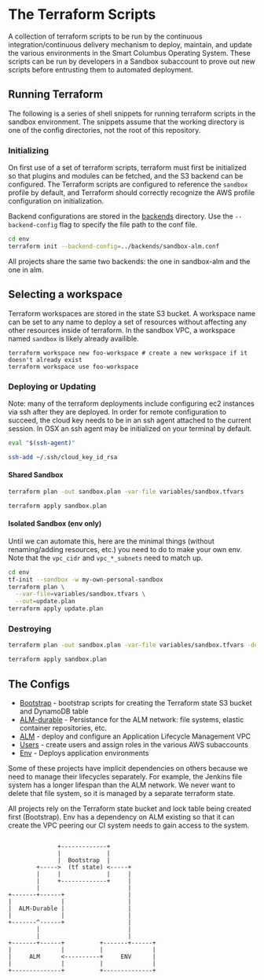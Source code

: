 # The Terraform Scripts


A collection of terraform scripts to be run by the continuous integration/continuous delivery mechanism to deploy, maintain, and update the various environments in the Smart Columbus Operating System.  These scripts can be run by developers in a Sandbox subaccount to prove out new scripts before entrusting them to automated deployment.

## Running Terraform

The following is a series of shell snippets for running terraform scripts in the sandbox environment.  The snippets assume that the working directory is one of the config directories, not the root of this repository.

### Initializing

On first use of a set of terraform scripts, terraform must first be initialized so that plugins and modules can be fetched, and the S3 backend can be configured.  The Terraform scripts are configured to reference the `sandbox` profile by default, and Terraform should correctly recognize the AWS profile configuration on initialization.

Backend configurations are stored in the [backends](backends/) directory.
Use the `--backend-config` flag to specify the file path to the conf file.

```bash
cd env
terraform init --backend-config=../backends/sandbox-alm.conf
```

All projects share the same two backends: the one in sandbox-alm and the one in alm.

## Selecting a workspace

Terraform workspaces are stored in the state S3 bucket.  A workspace name can be set to any name to deploy a set of resources without affecting any other resources inside of terraform.  In the sandbox VPC, a workspace named `sandbox` is likely already availible.

```
terraform workspace new foo-workspace # create a new workspace if it doesn't already exist
terraform workspace use foo-workspace

```

### Deploying or Updating

Note: many of the terraform deployments include configuring ec2 instances via ssh after they are deployed. In order for remote configuration to succeed, the cloud key needs to be in an ssh agent attached to the current session.  In OSX an ssh agent may be initialized on your terminal by default.

```bash
eval "$(ssh-agent)"

ssh-add ~/.ssh/cloud_key_id_rsa
```

#### Shared Sandbox

```bash
terraform plan -out sandbox.plan -var-file variables/sandbox.tfvars

terraform apply sandbox.plan
```

#### Isolated Sandbox (env only)

Until we can automate this, here are the minimal things (without renaming/adding resources, etc.) you need to do to make your own env. Note that the `vpc_cidr` and `vpc_*_subnets` need to match up.

```bash
cd env
tf-init --sandbox -w my-own-personal-sandbox
terraform plan \
  --var-file=variables/sandbox.tfvars \
  --out=update.plan
terraform apply update.plan
```

### Destroying

```bash
terraform plan -out sandbox.plan -var-file variables/sandbox.tfvars -destroy

terraform apply sandbox.plan
```

## The Configs

- [Bootstrap](bootstrap/README.md) - bootstrap scripts for creating the Terraform state S3 bucket and DynamoDB table
- [ALM-durable](alm-durable/README.md) - Persistance for the ALM network: file systems, elastic container repositories, etc.
- [ALM](alm/README.md) - deploy and configure an Application Lifecycle Management VPC
- [Users](users/README.md) - create users and assign roles in the various AWS subaccounts
- [Env](env/README.md) - Deploys application environments

Some of these projects have implicit dependencies on others because we need to manage their lifecycles separately.
For example, the Jenkins file system has a longer lifespan than the ALM network.
We never want to delete that file system, so it is managed by a separate terraform state.

All projects rely on the Terraform state bucket and lock table being created first (Bootstrap).
Env has a dependency on ALM existing so that it can create the VPC peering our CI system needs to gain access to the system.

```

              +-------------+
              |             |
              |  Bootstrap  |
        +----->  (tf state) <-----+
        |     |             |     |
        |     +-------------+     |
        |                         |
+-------+------+                  |
|              |                  |
|  ALM-Durable |                  |
|              |                  |
+-------^------+                  |
        |                         |
        |                         |
+-------+------+          +-------+------+
|              |          |              |
|     ALM      <----------+     ENV      |
|              |          |              |
+--------------+          +--------------+

```
